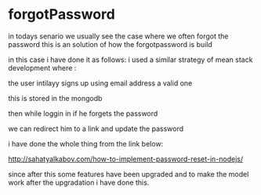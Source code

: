 # forgotPassword
in todays senario we usually see the case where we often forgot the password this is an solution of how the forgotpassword is build


in this case i have done it as follows:
i used a similar strategy of mean stack development where :

the user intilayy signs up using email address a valid one

this is stored in the mongodb

then while loggin in if he forgets the password

we can redirect him to a link and update the password



i have done the whole thing from the link below:

http://sahatyalkabov.com/how-to-implement-password-reset-in-nodejs/

since after this some features have been upgraded and to make the model work after the upgradation i have done this.
